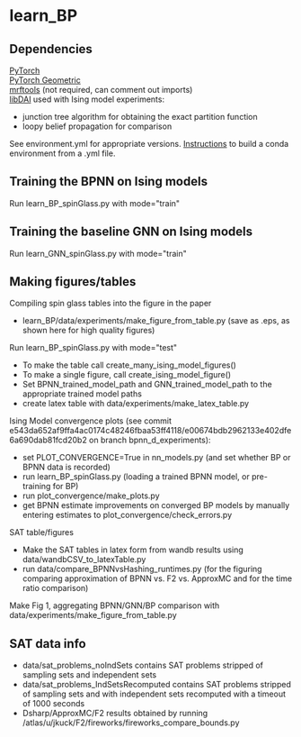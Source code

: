 # learn_BP

## Dependencies
[PyTorch](https://pytorch.org/get-started/locally/)  
[PyTorch Geometric](https://pytorch-geometric.readthedocs.io/en/latest/notes/installation.html)  
[mrftools](https://bitbucket.org/berthuang/mrftools/src/master/) (not required, can comment out imports)  
[libDAI](https://github.com/dbtsai/libDAI) used with Ising model experiments:
- junction tree algorithm for obtaining the exact partition function
- loopy belief propagation for comparison  

See environment.yml for appropriate versions.  [Instructions](https://docs.conda.io/projects/conda/en/latest/user-guide/tasks/manage-environments.html#creating-an-environment-from-an-environment-yml-file) to build a conda environment from a .yml file.  

## Training the BPNN on Ising models
Run learn_BP_spinGlass.py with mode="train"

## Training the baseline GNN on Ising models
Run learn_GNN_spinGlass.py with mode="train"

## Making figures/tables
Compiling spin glass tables into the figure in the paper
- learn_BP/data/experiments/make_figure_from_table.py (save as .eps, as shown here for high quality figures)

Run learn_BP_spinGlass.py with mode="test" 
- To make the table call create_many_ising_model_figures() 
- To make a single figure, call create_ising_model_figure()
- Set BPNN_trained_model_path and GNN_trained_model_path to the appropriate trained model paths
- create latex table with data/experiments/make_latex_table.py

Ising Model convergence plots (see commit e543da652af9ffa4ac0174c48246fbaa53ff4118/e00674bdb2962133e402dfe6a690dab81fcd20b2 on branch bpnn_d_experiments):
- set PLOT_CONVERGENCE=True in nn_models.py (and set whether BP or BPNN data is recorded)
- run learn_BP_spinGlass.py (loading a trained BPNN model, or pre-training for BP)
- run plot_convergence/make_plots.py
- get BPNN estimate improvements on converged BP models by manually entering estimates to plot_convergence/check_errors.py

SAT table/figures
- Make the SAT tables in latex form from wandb results using data/wandbCSV_to_latexTable.py
- run data/compare_BPNNvsHashing_runtimes.py (for the figuring comparing approximation of BPNN vs. F2 vs. ApproxMC and for the time ratio comparison)

Make Fig 1, aggregating BPNN/GNN/BP comparison with data/experiments/make_figure_from_table.py

## SAT data info
- data/sat_problems_noIndSets contains SAT problems stripped of sampling sets and independent sets
- data/sat_problems_IndSetsRecomputed contains SAT problems stripped of sampling sets and with independent sets recomputed with a timeout of 1000 seconds
- Dsharp/ApproxMC/F2 results obtained by running /atlas/u/jkuck/F2/fireworks/fireworks_compare_bounds.py
